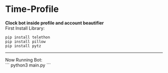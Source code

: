 # Time-Profile

**Clock bot inside profile and account beautifier**
<br>
First Install Library:
```
pip install telethon
pip install pillow
pip install pytz
```
<hr>
Now Running Bot:
<br>
```
python3 main.py
```
